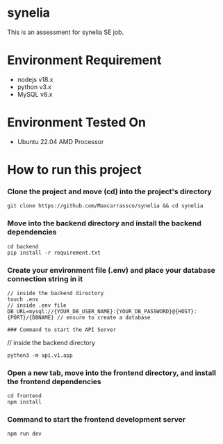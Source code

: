 # synelia
This is an assessment for synelia SE job.

# Environment Requirement
- nodejs v18.x
- python v3.x
- MySQL v8.x

# Environment Tested On
- Ubuntu 22.04 AMD Processor

# How to run this project
### Clone the project and move (cd) into the project's directory
```
git clone https://github.com/Maxcarrassco/synelia && cd synelia
```
### Move into the backend directory and install the backend dependencies
```
cd backend
pip install -r requirement.txt
```
### Create your environment file (.env) and place your database connection string in it
```
// inside the backend directory
touch .env
// inside .env file
DB_URL=mysql://{YOUR_DB_USER_NAME}:{YOUR_DB_PASSWORD}@{HOST}:{PORT}/{DBNAME} // ensure to create a database

### Command to start the API Server
```
// inside the backend directory
```
python3 -m api.v1.app
```

### Open a new tab, move into the frontend directory, and install the frontend dependencies
```
cd frontend
npm install
```

### Command to start the frontend development server
```
npm run dev
```

